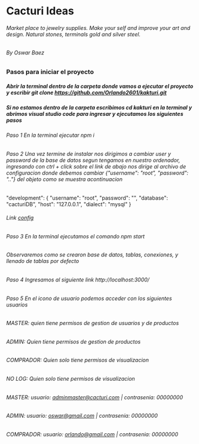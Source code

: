 # Cacturi Ideas
######  Market place to jewelry supplies. Make your self and improve your art and design. Natural stones, terminals gold and silver steel. 
###### By Oswar Baez
### Pasos para iniciar el proyecto
##### Abrir la terminal dentro de la carpeta donde vamos a ejecutar el proyecto y escribir git clone https://github.com/Orlando2601/kakturi.git

##### Si no estamos dentro de la carpeta escribimos cd kakturi en la terminal y abrimos visual studio code para ingresar y ejecutamos los siguientes pasos

###### Paso 1 En la terminal ejecutar npm i
###### Paso 2 Una vez termine de instalar nos dirigimos a cambiar user y password de la base de datos segun tengamos en nuestro ordenador, ingresando con ctrl + click sobre el link de abajo nos dirige al archivo de configuracion donde debemos cambiar {"username": "root", "password": ".."} del objeto como se muestra acontinuacion
 "development": {
    "username": "root",
    "password": "",
    "database": "cacturiDB",
    "host": "127.0.0.1",
    "dialect": "mysql"
  } 
  ###### Link [config](./src/database/config/config.js)

  ###### Paso 3 En la terminal ejecutamos el comando npm start 
  ###### Observaremos como se crearon base de datos, tablas, conexiones, y llenado de tablas por defecto
  ###### Paso 4 Ingresamos al siguiente link http://localhost:3000/
  ###### Paso 5 En el icono de usuario podemos acceder con los siguientes usuarios
  ###### MASTER: quien tiene permisos de gestion de usuarios y de productos
  ###### ADMIN: Quien tiene permisos de gestion de productos
  ###### COMPRADOR: Quien solo tiene permisos de visualizacion 
  ###### NO LOG: Quien solo tiene permisos de visualizacion 

  ###### MASTER: usuario: adminmaster@cacturi.com | contrasenia: 00000000
  ###### ADMIN: usuario: oswar@gmail.com | contrasenia: 00000000
  ###### COMPRADOR: usuario: orlando@gmail.com | contrasenia: 00000000




